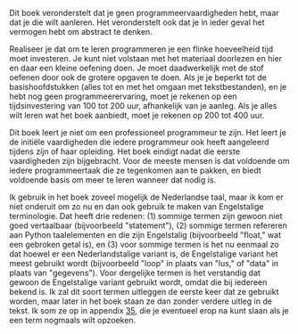Dit boek veronderstelt dat je geen programmeervaardigheden hebt, maar
dat je die wilt aanleren. Het veronderstelt ook dat je in ieder geval
het vermogen hebt om abstract te denken.

Realiseer je dat om te leren programmeren je een flinke hoeveelheid tijd
moet investeren. Je kunt niet volstaan met het materiaal doorlezen en
hier en daar een kleine oefening doen. Je moet daadwerkelijk met de stof
oefenen door ook de grotere opgaven te doen. Als je je beperkt tot de
basishoofdstukken (alles tot en met het omgaan met tekstbestanden), en
je hebt nog geen programmeerervaring, moet je rekenen op een
tijdsinvestering van 100 tot 200 uur, afhankelijk van je aanleg. Als je
alles wilt leren wat het boek aanbiedt, moet je rekenen op 200 tot 400
uur.

Dit boek leert je niet om een professioneel programmeur te zijn. Het
leert je de initiële vaardigheden die iedere programmeur ook heeft
aangeleerd tijdens zijn of haar opleiding. Het boek eindigt nadat die
eerste vaardigheden zijn bijgebracht. Voor de meeste mensen is dat
voldoende om iedere programmeertaak die ze tegenkomen aan te pakken, en
biedt voldoende basis om meer te leren wanneer dat nodig is.

Ik gebruik in het boek zoveel mogelijk de Nederlandse taal, maar ik kom
er niet onderuit om zo nu en dan ook gebruik te maken van Engelstalige
terminologie. Dat heeft drie redenen: (1) sommige termen zijn gewoon
niet goed vertaalbaar (bijvoorbeeld "statement"), (2) sommige termen
refereren aan Python taalelementen en die zijn Engelstalig (bijvoorbeeld
"float," wat een gebroken getal is), en (3) voor sommige termen is het
nu eenmaal zo dat hoewel er een Nederlandstalige variant is, de
Engelstalige variant het meest gebruikt wordt (bijvoorbeeld "loop" in
plaats van "lus," of "data" in plaats van "gegevens"). Voor dergelijke
termen is het verstandig dat gewoon de Engelstalige variant gebruikt
wordt, omdat die bij iedereen bekend is. Ik zal dit soort termen
uitleggen de eerste keer dat ze gebruikt worden, maar later in het boek
staan ze dan zonder verdere uitleg in de tekst. Ik som ze op in appendix
<a href="#ch:english" data-reference-type="ref" data-reference="ch:english">35</a>,
die je eventueel erop na kunt slaan als je een term nogmaals wilt
opzoeken.
